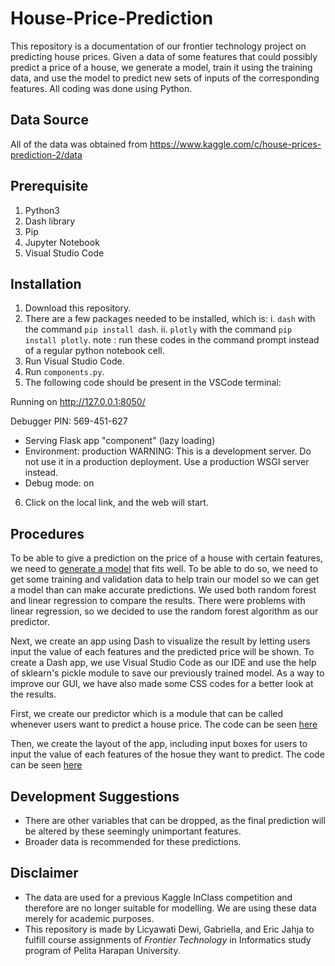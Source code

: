 # House-Price-Prediction

This repository is a documentation of our frontier technology project on predicting house prices. 
Given a data of some features that could possibly predict a price of a house, we generate a model, train it using the training data, and use the model to predict new sets of inputs of the corresponding features. All coding was done using Python.

## Data Source
All of the data was obtained from https://www.kaggle.com/c/house-prices-prediction-2/data

## Prerequisite
1. Python3
2. Dash library
3. Pip
4. Jupyter Notebook
5. Visual Studio Code

## Installation
1. Download this repository.
2. There are a few packages needed to be installed, which is:
    i.  <code>dash</code> with the command <code>pip install dash</code>.
    ii. <code>plotly</code> with the command <code>pip install plotly</code>.
note : run these codes in the command prompt instead of a regular python notebook cell.
3. Run Visual Studio Code.
4. Run <code>components.py</code>.
5. The following code should be present in the VSCode terminal:

Running on http://127.0.0.1:8050/

Debugger PIN: 569-451-627
 * Serving Flask app "component" (lazy loading)
 * Environment: production
   WARNING: This is a development server. Do not use it in a production deployment.
   Use a production WSGI server instead.
 * Debug mode: on
6. Click on the local link, and the web will start.

## Procedures
To be able to give a prediction on the price of a house with certain features, we need to [generate a model](https://github.com/gabyiman99/House-Price-Prediction/blob/master/HousePrice.ipynb) that fits well. To be able to do so, we need to get some training and validation data to help train our model so we can get a model than can make accurate predictions. We used both random forest and linear regression to compare the results. There were problems with linear regression, so we decided to use the random forest algorithm as our predictor.

Next, we create an app using Dash to visualize the result by letting users input the value of each features and the predicted price will be shown. To create a Dash app, we use Visual Studio Code as our IDE and use the help of sklearn's pickle module to save our previously trained model. As a way to  improve our GUI, we have also made some CSS codes for a better look at the results.

First, we create our predictor which is a module that can be called whenever users want to predict a house price. The code can be seen [here](https://github.com/gabyiman99/House-Price-Prediction/blob/master/model_predictor.py) 

Then, we create the layout of the app, including input boxes for users to input the value of each features of the hosue they want to predict. The code can be seen [here](https://github.com/gabyiman99/House-Price-Prediction/blob/master/component.py)

## Development Suggestions
- There are other variables that can be dropped, as the final prediction will be altered by these seemingly unimportant features.
- Broader data is recommended for these predictions.

## Disclaimer
- The data are used for a previous Kaggle InClass competition and therefore are no longer suitable for modelling. We are using these data merely for academic purposes.
- This repository is made by Licyawati Dewi, Gabriella, and Eric Jahja to fulfill course assignments of <i>Frontier Technology</i> in Informatics study program of Pelita Harapan University.
